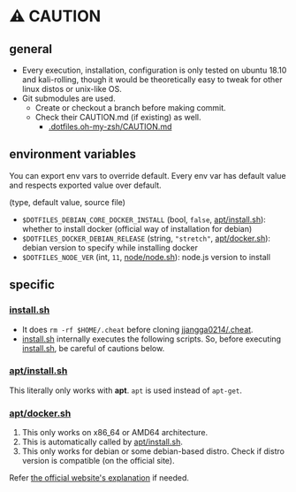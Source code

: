 # :warning: CAUTION

## general

* Every execution, installation, configuration is only tested on ubuntu 18.10 and kali-rolling, though it would be theoretically easy to tweak for other linux distos or unix-like OS.
* Git submodules are used.
  * Create or checkout a branch before making commit.
  * Check their CAUTION.md (if existing) as well.
    * [.dotfiles.oh-my-zsh/CAUTION.md](.dotfiles.oh-my-zsh/CAUTION.md)

## environment variables

You can export env vars to override default. Every env var has default value and respects exported value over default.

(type, default value, source file)

* `$DOTFILES_DEBIAN_CORE_DOCKER_INSTALL` (bool, `false`, [apt/install.sh](apt/install.sh)): whether to install docker 
(official way of installation for debian)
* `$DOTFILES_DOCKER_DEBIAN_RELEASE` (string, `"stretch"`, [apt/docker.sh](apt/docker.sh)): debian version to specify while installing docker
* `$DOTFILES_NODE_VER` (int, `11`, [node/node.sh](node/node.sh)): node.js version to install

## specific

### [install.sh](install.sh)

* It does `rm -rf $HOME/.cheat` before cloning [jjangga0214/.cheat](https://github.com/jjangga0214/.cheat.git).
* [install.sh](install.sh) internally executes the following scripts. So, before executing [install.sh](install.sh), be careful of cautions below.

### [apt/install.sh](apt/install.sh)

This literally only works with **apt**. `apt` is used instead of `apt-get`.

### [apt/docker.sh](apt/docker.sh)

1. This only works on x86_64 or AMD64 architecture.
2. This is automatically called by [apt/install.sh](apt/install.sh).
3. This only works for debian or some debian-based distro. Check if distro version is compatible (on the official site).

Refer [the official website's explanation](https://docs.docker.com/install/linux/docker-ce/debian/) if needed.